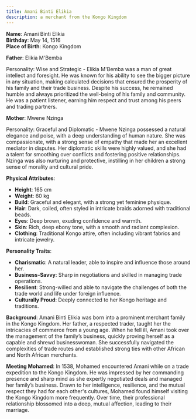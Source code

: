 ```yaml
---
title: Amani Binti Elikia
description: a merchant from the Kongo Kingdom
---
```


**Name**: Amani Binti Elikia  
**Birthday**: May 14, 1516   
**Place of Birth**: Kongo Kingdom    

**Father**: Elikia M'Bemba   

Personality: Wise and Strategic - Elikia M'Bemba was a man of great intellect and foresight. He was known for his ability to see the bigger picture in any situation, making calculated decisions that ensured the prosperity of his family and their trade business. Despite his success, he remained humble and always prioritized the well-being of his family and community. He was a patient listener, earning him respect and trust among his peers and trading partners.   

**Mother**: Mwene Nzinga   

Personality: Graceful and Diplomatic - Mwene Nzinga possessed a natural elegance and poise, with a deep understanding of human nature. She was compassionate, with a strong sense of empathy that made her an excellent mediator in disputes. Her diplomatic skills were highly valued, and she had a talent for smoothing over conflicts and fostering positive relationships. Nzinga was also nurturing and protective, instilling in her children a strong sense of morality and cultural pride.  

**Physical Attributes**:
- **Height**: 165 cm
- **Weight**: 60 kg
- **Build**: Graceful and elegant, with a strong yet feminine physique.
- **Hair**: Dark, coiled, often styled in intricate braids adorned with traditional beads.
- **Eyes**: Deep brown, exuding confidence and warmth.
- **Skin**: Rich, deep ebony tone, with a smooth and radiant complexion.
- **Clothing**: Traditional Kongo attire, often including vibrant fabrics and intricate jewelry.

**Personality Traits**:
- **Charismatic**: A natural leader, able to inspire and influence those around her.
- **Business-Savvy**: Sharp in negotiations and skilled in managing trade operations.
- **Resilient**: Strong-willed and able to navigate the challenges of both the trade world and life under foreign influence.
- **Culturally Proud**: Deeply connected to her Kongo heritage and traditions.

**Background**:
Amani Binti Elikia was born into a prominent merchant family in the Kongo Kingdom. Her father, a respected trader, taught her the intricacies of commerce from a young age. When he fell ill, Amani took over the management of the family’s business, quickly proving herself as a capable and shrewd businesswoman. She successfully navigated the complexities of trade routes and established strong ties with other African and North African merchants.

**Meeting Mohamed**:
In 1538, Mohamed encountered Amani while on a trade expedition to the Kongo Kingdom. He was impressed by her commanding presence and sharp mind as she expertly negotiated deals and managed her family’s business. Drawn to her intelligence, resilience, and the mutual respect they had for each other's cultures, Mohamed found himself visiting the Kongo Kingdom more frequently. Over time, their professional relationship blossomed into a deep, mutual affection, leading to their marriage.



